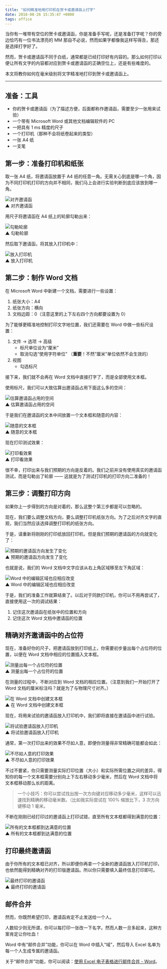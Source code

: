 ```yaml
---
title: "如何精准地用打印机在贺卡或邀请函上打字"
date: 2018-08-26 15:35:47 +0800
tags: office
---
```


当你有一堆带有空位的贺卡或邀请函，你是准备手写呢，还是准备打字呢？你的旁边恰巧有一位书法漂亮的 MM 那自不必说，然而如果字都像我这样写得丑，那还是选择打字好了。

然而，贺卡或邀请函不同于白纸，通常都是已经打印好有内容的。那么如何打印以便让所有文字的内容都对应到贺卡或邀请函的正确空位上，还是有些难度的。

本文将教你如何在毫米级别将文字精准地打印到贺卡或邀请函上。

---

## 准备：工具

- 你的贺卡或邀请函（为了描述方便，后面都称作邀请函，需要至少一张用来试验）
- 一个带有 Microsoft Word 或其他文档编辑软件的 PC
- 一把具有 1 ms 精度的尺子
- 一个打印机（那种不会将纸卷起来的类型）
- 一张 A4 纸
- 一支笔

## 第一步：准备打印机和纸张

取一张 A4 纸，将邀请函放置于 A4 纸的任意一角。无需关心到底是哪一个角，因为不同打印机打印的方向并不相同，我们马上会进行实验判断到底应该放到哪一角。

![对齐邀请函](/static/posts/2018-08-24-08-55-33.png)  
▲ 对齐邀请函

用尺子将邀请函在 A4 纸上的轮廓勾勒出来：

![勾勒轮廓](/static/posts/2018-08-24-08-55-42.png)  
▲ 勾勒轮廓

然后取下邀请函，将其放入打印机中：

![放入打印机](/static/posts/2018-08-24-15-08-21.png)  
▲ 放入打印机

## 第二步：制作 Word 文档

在 Microsoft Word 中新建一个文档，需要进行一些设置：

1. 纸张大小：A4
1. 纸张方向：横向
1. 文档边距：0（注意这里的上下左右四个方向都要设置为 0）

为了能够更精准地控制打印文字地位置，我们还需要在 Word 中做一些标尺设置：

1. 文件 → 选项 → 高级
    - 标尺单位设为“厘米”
    - 取消勾选“使用字符单位” （**重要**！不然“厘米”单位依然不会生效的）
1. 视图
    - 勾选标尺

接下来，我们就不会再在 Word 文档中直接打字了，而是全部使用文本框。

使用标尺，我们可以大致估算出邀请函占用下面这么多的空间：

![估算邀请函占用的空间](/static/posts/2018-08-26-13-46-47.png)  
▲ 估算邀请函占用的空间

于是我们在邀请函的文本中间放置一个文本框和随意的内容：

![随意的文本框](/static/posts/2018-08-26-13-45-53.png)  
▲ 随意的文本框

现在打印测试效果：

![打印看效果](/static/posts/2018-08-26-13-52-03.png)  
▲ 打印看效果

很不幸，打印出来与我们预期的方向是反着的。我们之前并没有使用真实的邀请函测试，而是勾勒出了轮廓 —— 这就是为了测试打印机的打印方向二准备的！

## 第三步：调整打印方向

如果你上一步得到的方向是对着的，那么这整个第三步都是可以忽略的。

现在，我们要么调整文档方向，要么调整打印机纸张方向。为了之后对齐文字的直观，我们当然应该选择调整打印机的纸张方向。

于是，请重新将刚刚的打印纸放回打印机，但是我们预期的邀请函的方向就变化了：

![预期的邀请函方向发生了变化](/static/posts/2018-08-26-rotate-card.gif)  
▲ 预期的邀请函方向发生了变化

也就是说，我们的 Word 文档中文字应该从右上角区域移至左下角区域：

![Word 中的编辑区域也应相应改变](/static/posts/2018-08-26-move-word-area.gif)  
▲ Word 中的编辑区域也应相应改变

于是，我们的准备工作就算结束了。以后对于同款打印机，你可以不用再尝试了，直接使用这一次的调试结果：

1. 记住这次邀请函在纸张中的位置和方向
1. 记住这次 Word 文档中邀请函的位置

## 精确对齐邀请函中的占位符

现在，准备好你的尺子，把邀请函放到打印纸上，你需要初步量出每个占位符的位置，以便在 Word 文档中相应的位置插入文本框。

![测量出每一个占位符的位置](/static/posts/2018-08-26-14-48-19.png)  
▲ 测量出每一个占位符的位置

在测量的过程中，不断对应到 Word 文档的相应位置。（注意到我们一开始打开了 Word 文档的厘米标注吗？就是为了与物理尺寸对齐。）

![在 Word 文档中创建文本框](/static/posts/2018-08-26-14-57-25.png)  
▲ 在 Word 文档中创建文本框

现在，将用来试验的邀请函放入打印机中，我们即将直接在邀请函中进行试验。

![将试验邀请函放入打印机](/static/posts/2018-08-26-15-04-03.png)  
▲ 将试验邀请函放入打印机

通常，第一次打印出来的效果不尽如人意，即便你测量得非常精确可能都会如此：

![不尽如人意的打印效果](/static/posts/2018-08-26-15-06-07.png)  
▲ 不尽如人意的打印效果

不过不要紧，你只需要测量实际打印位置（大小）和实际所需位置之间的差异，得知你的每一个文本框需要分别向上下左右移动多少毫米，然后在 Word 文档中将文本框移动那么长的距离。

> 一个小技巧：你可以尝试找出按一次方向键对应移动多少毫米，这样可以迅速找到精确的移动毫米数。（比如我实际尝试在 100% 缩放比下，3 次方向键移动 1 毫米。

不断在刚刚已经打印过的邀请函上打印试错，直至所有文本框都得到满意的位置：

![所有的文本框都到达满意的位置](/static/posts/2018-08-26-15-11-33.png)  
▲ 所有的文本框都到达满意的位置

## 打印最终邀请函

由于你所有的文本框已对齐，所以即便你再拿一个全新的邀请函放入打印机打印，也依然能得到精确对齐的打印版邀请函。所以你只需要填入最终信息打印即可。

![最终打印的邀请函](/static/posts/2018-08-26-15-30-05.png)  
▲ 最终打印的邀请函

## 邮件合并

然而，你既然希望打印，邀请函肯定不止发送给一个人。

人数较少则无所谓，你可以每打印一张改一下名字。然而人数一旦多起来，这种方案肯定让你吐血！

Word 中有“邮件合并”功能，你可以在 Word 中插入“域”，然后导入 Excel 名单为每一个人生成专属的邀请函。

关于“邮件合并”功能，你可以阅读：[使用 Excel 电子表格进行邮件合并 - Word](https://support.office.com/zh-cn/article/%E4%BD%BF%E7%94%A8-excel-%E7%94%B5%E5%AD%90%E8%A1%A8%E6%A0%BC%E8%BF%9B%E8%A1%8C%E9%82%AE%E4%BB%B6%E5%90%88%E5%B9%B6-858c7d7f-5cc0-4ba1-9a7b-0a948fa3d7d3)。
